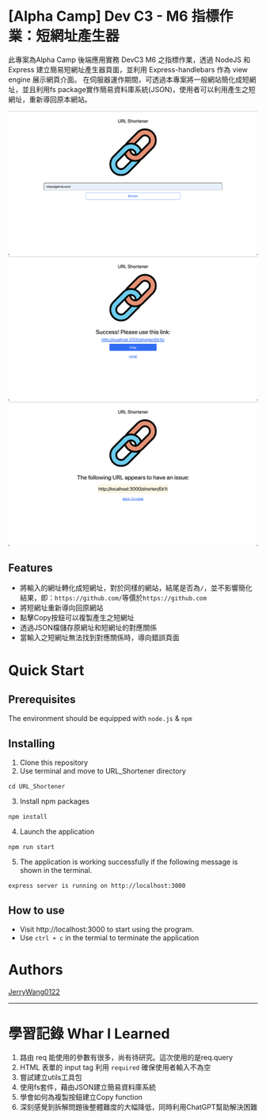# [Alpha Camp] Dev C3 - M6 指標作業：短網址產生器
此專案為Alpha Camp 後端應用實務 DevC3 M6 之指標作業，透過 NodeJS 和 Express 建立簡易短網址產生器頁面，並利用 Express-handlebars 作為 view engine 展示網頁介面。
在伺服器運作期間，可透過本專案將一般網站簡化成短網址，並且利用fs package實作簡易資料庫系統(JSON)，使用者可以利用產生之短網址，重新導回原本網站。

![home](https://github.com/JerryWang0122/URL_Shortener/blob/main/public/images/home.png?raw=true)
![short](https://github.com/JerryWang0122/URL_Shortener/blob/main/public/images/short.png?raw=true)
![error](https://github.com/JerryWang0122/URL_Shortener/blob/main/public/images/error.png?raw=true)

## Features
* 將輸入的網址轉化成短網址，對於同樣的網站，結尾是否為`/`，並不影響簡化結果，即：`https://github.com/`等價於`https://github.com`
* 將短網址重新導向回原網站
* 點擊Copy按鈕可以複製產生之短網址
* 透過JSON檔儲存原網址和短網址的對應關係
* 當輸入之短網址無法找到對應關係時，導向錯誤頁面

# Quick Start
## Prerequisites
The environment should be equipped with `node.js` & `npm`
## Installing
1. Clone this repository
2. Use terminal and move to URL_Shortener directory
```
cd URL_Shortener
```
3. Install npm packages
```
npm install
```
4. Launch the application
```
npm run start
```
5. The application is working successfully if the following message is shown in the terminal.
```
express server is running on http://localhost:3000
```
## How to use
* Visit http://localhost:3000 to start using the program.
* Use `ctrl + c` in the termial to terminate the application

# Authors
[JerryWang0122](https://github.com/JerryWang0122)

---

# 學習記錄 Whar I Learned
1. 路由 req 能使用的參數有很多，尚有待研究。這次使用的是req.query
2. HTML 表單的 input tag 利用 `required` 確保使用者輸入不為空
3. 嘗試建立utils工具包
4. 使用fs套件，藉由JSON建立簡易資料庫系統
5. 學會如何為複製按鈕建立Copy function
6. 深刻感覺到拆解問題後整體難度的大幅降低，同時利用ChatGPT幫助解決困難
